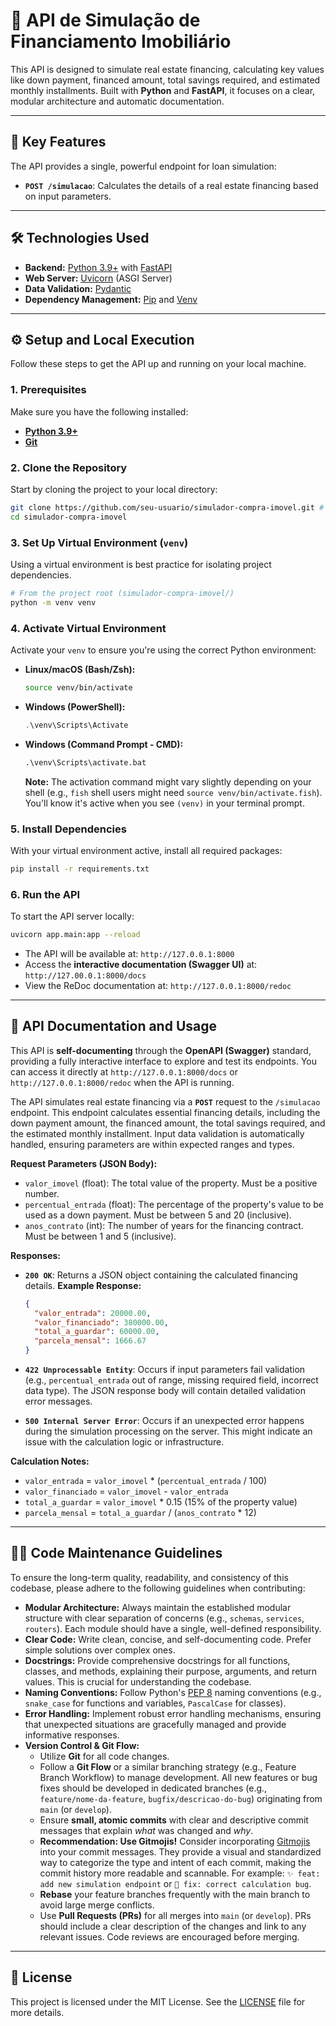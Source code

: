 # 🏡 API de Simulação de Financiamento Imobiliário

[](https://www.python.org/)
[](https://fastapi.tiangolo.com/)
[](https://opensource.org/licenses/MIT)

This API is designed to simulate real estate financing, calculating key values like down payment, financed amount, total savings required, and estimated monthly installments. Built with **Python** and **FastAPI**, it focuses on a clear, modular architecture and automatic documentation.

-----

## 🚀 Key Features

The API provides a single, powerful endpoint for loan simulation:

  * **`POST /simulacao`**: Calculates the details of a real estate financing based on input parameters.

-----

## 🛠️ Technologies Used

  * **Backend:** [Python 3.9+](https://www.python.org/) with [FastAPI](https://fastapi.tiangolo.com/)
  * **Web Server:** [Uvicorn](https://www.uvicorn.org/) (ASGI Server)
  * **Data Validation:** [Pydantic](https://pydantic.dev/)
  * **Dependency Management:** [Pip](https://pip.pypa.io/en/stable/) and [Venv](https://docs.python.org/3/library/venv.html)

-----

## ⚙️ Setup and Local Execution

Follow these steps to get the API up and running on your local machine.

### 1\. Prerequisites

Make sure you have the following installed:

  * [**Python 3.9+**](https://www.python.org/downloads/)
  * [**Git**](https://git-scm.com/downloads)

### 2\. Clone the Repository

Start by cloning the project to your local directory:

```bash
git clone https://github.com/seu-usuario/simulador-compra-imovel.git # Update with your repository link
cd simulador-compra-imovel
```

### 3\. Set Up Virtual Environment (`venv`)

Using a virtual environment is best practice for isolating project dependencies.

```bash
# From the project root (simulador-compra-imovel/)
python -m venv venv
```

### 4\. Activate Virtual Environment

Activate your `venv` to ensure you're using the correct Python environment:

  * **Linux/macOS (Bash/Zsh):**

    ```bash
    source venv/bin/activate
    ```

  * **Windows (PowerShell):**

    ```powershell
    .\venv\Scripts\Activate
    ```

  * **Windows (Command Prompt - CMD):**

    ```cmd
    .\venv\Scripts\activate.bat
    ```

    **Note:** The activation command might vary slightly depending on your shell (e.g., `fish` shell users might need `source venv/bin/activate.fish`). You'll know it's active when you see `(venv)` in your terminal prompt.

### 5\. Install Dependencies

With your virtual environment active, install all required packages:

```bash
pip install -r requirements.txt
```

### 6\. Run the API

To start the API server locally:

```bash
uvicorn app.main:app --reload
```

  * The API will be available at: `http://127.0.0.1:8000`
  * Access the **interactive documentation (Swagger UI)** at: `http://127.00.0.1:8000/docs`
  * View the ReDoc documentation at: `http://127.0.0.1:8000/redoc`

-----

## 📝 API Documentation and Usage

This API is **self-documenting** through the **OpenAPI (Swagger)** standard, providing a fully interactive interface to explore and test its endpoints. You can access it directly at `http://127.0.0.1:8000/docs` or `http://127.0.0.1:8000/redoc` when the API is running.

The API simulates real estate financing via a **`POST`** request to the `/simulacao` endpoint. This endpoint calculates essential financing details, including the down payment amount, the financed amount, the total savings required, and the estimated monthly installment. Input data validation is automatically handled, ensuring parameters are within expected ranges and types.

**Request Parameters (JSON Body):**

  * `valor_imovel` (float): The total value of the property. Must be a positive number.
  * `percentual_entrada` (float): The percentage of the property's value to be used as a down payment. Must be between 5 and 20 (inclusive).
  * `anos_contrato` (int): The number of years for the financing contract. Must be between 1 and 5 (inclusive).

**Responses:**

  * **`200 OK`**: Returns a JSON object containing the calculated financing details.
    **Example Response:**

    ```json
    {
      "valor_entrada": 20000.00,
      "valor_financiado": 380000.00,
      "total_a_guardar": 60000.00,
      "parcela_mensal": 1666.67
    }
    ```

  * **`422 Unprocessable Entity`**: Occurs if input parameters fail validation (e.g., `percentual_entrada` out of range, missing required field, incorrect data type). The JSON response body will contain detailed validation error messages.

  * **`500 Internal Server Error`**: Occurs if an unexpected error happens during the simulation processing on the server. This might indicate an issue with the calculation logic or infrastructure.

**Calculation Notes:**

  * `valor_entrada` = `valor_imovel` \* (`percentual_entrada` / 100)
  * `valor_financiado` = `valor_imovel` - `valor_entrada`
  * `total_a_guardar` = `valor_imovel` \* 0.15 (15% of the property value)
  * `parcela_mensal` = `total_a_guardar` / (`anos_contrato` \* 12)

-----

## 👨‍💻 Code Maintenance Guidelines

To ensure the long-term quality, readability, and consistency of this codebase, please adhere to the following guidelines when contributing:

  * **Modular Architecture:** Always maintain the established modular structure with clear separation of concerns (e.g., `schemas`, `services`, `routers`). Each module should have a single, well-defined responsibility.
  * **Clear Code:** Write clean, concise, and self-documenting code. Prefer simple solutions over complex ones.
  * **Docstrings:** Provide comprehensive docstrings for all functions, classes, and methods, explaining their purpose, arguments, and return values. This is crucial for understanding the codebase.
  * **Naming Conventions:** Follow Python's [PEP 8](https://peps.python.org/pep-0008/) naming conventions (e.g., `snake_case` for functions and variables, `PascalCase` for classes).
  * **Error Handling:** Implement robust error handling mechanisms, ensuring that unexpected situations are gracefully managed and provide informative responses.
  * **Version Control & Git Flow:**
      * Utilize **Git** for all code changes.
      * Follow a **Git Flow** or a similar branching strategy (e.g., Feature Branch Workflow) to manage development. All new features or bug fixes should be developed in dedicated branches (e.g., `feature/nome-da-feature`, `bugfix/descricao-do-bug`) originating from `main` (or `develop`).
      * Ensure **small, atomic commits** with clear and descriptive commit messages that explain *what* was changed and *why*.
      * **Recommendation: Use Gitmojis\!** Consider incorporating [Gitmojis](https://gitmoji.dev/) into your commit messages. They provide a visual and standardized way to categorize the type and intent of each commit, making the commit history more readable and scannable. For example: `✨ feat: add new simulation endpoint` or `🐛 fix: correct calculation bug`.
      * **Rebase** your feature branches frequently with the main branch to avoid large merge conflicts.
      * Use **Pull Requests (PRs)** for all merges into `main` (or `develop`). PRs should include a clear description of the changes and link to any relevant issues. Code reviews are encouraged before merging.

-----

## 📄 License

This project is licensed under the MIT License. See the [LICENSE](https://www.google.com/search?q=LICENSE) file for more details.
